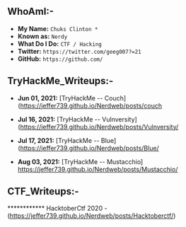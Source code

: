 
## WhoAmI:-


- **My Name:**    `Chuks Clinton *`
- **Known as:**   `Nerdy`
- **What Do I Do:**  `CTF / Hacking`
- **Twitter:**    `https://twitter.com/geeg007?=21`
- **GitHub:**     `https://github.com/`


## **TryHackMe_Writeups:-**
- **Jun 01, 2021:** [TryHackMe -- Couch] (https://jeffer739.github.io/Nerdweb/posts/couch


- **Jul 16, 2021:** [TryHackMe -- Vulnversity] (https://jeffer739.github.io/Nerdweb/posts/Vulnversity/


- **Jul 17, 2021:** [TryHackMe -- Blue] (https://jeffer739.github.io/Nerdweb/posts/Blue/


- **Aug 03, 2021:** [TryHackMe -- Mustacchio] https://jeffer739.github.io/Nerdweb/posts/Mustacchio/


## **CTF_Writeups:-** 
************  HacktoberCtf 2020 - (https://jeffer739.github.io/Nerdweb/posts/Hacktoberctf/) 
